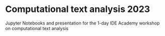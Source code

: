 # Computational text analysis 2023
Jupyter Notebooks and presentation for the 1-day IDE Academy workshop on computational text analysis
